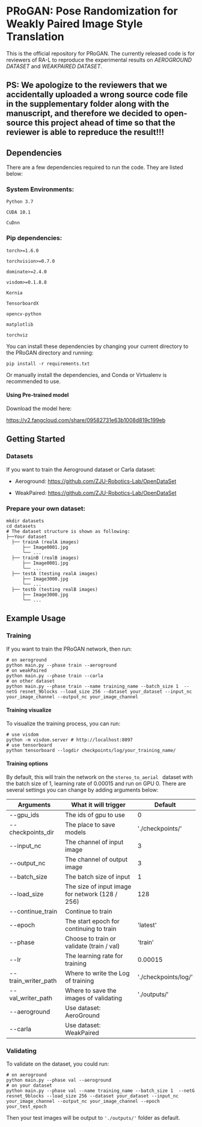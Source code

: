 # PRoGAN: Pose Randomization for Weakly Paired Image Style Translation

This is the official repository for PRoGAN. The currently released code is for reviewers of RA-L to reproduce the experimental results on *AEROGROUND DATASET* and *WEAKPAIRED DATASET*.

## PS: We apologize to the reviewers that we accidentally uploaded a wrong source code file in the supplementary folder along with the manuscript, and therefore we decided to open-source this project ahead of time so that the reviewer is able to repreduce the result!!!

## Dependencies

There are a few dependencies required to run the code.  They are listed below:

### System Environments:

`Python 3.7`

`CUDA 10.1`

`CuDnn`

### Pip dependencies:

`torch>=1.6.0`

`torchvision>=0.7.0`

`dominate>=2.4.0`

`visdom>=0.1.8.8`

`Kornia`

`TensorboardX`

`opencv-python`

`matplotlib`

`torchviz`



You can install these dependencies by changing your current directory to the PRoGAN directory and running:

``` shell
pip install -r requirements.txt  
```

Or manually install the dependencies, and Conda or Virtualenv is recommended to use.

#### Using Pre-trained model

Download the model here:


https://v2.fangcloud.com/share/09582731e63b1008d819c199eb

## Getting Started

### Datasets

If you want to train the Aeroground dataset or Carla dataset: 

- Aeroground: https://github.com/ZJU-Robotics-Lab/OpenDataSet

- WeakPaired: https://github.com/ZJU-Robotics-Lab/OpenDataSet



### Prepare your own dataset:

``` shell
mkdir datasets
cd datasets
# The dataset structure is shown as following:
├──Your dataset
  ├── trainA (realA images)
      ├── Image0001.jpg 
      └── ...
  ├── trainB (realB images)
      ├── Image0001.jpg
      └── ...
  ├── testA (testing realA images)
      ├── Image3000.jpg
      └── ... 
  ├── testb (testing realB images)
      ├── Image3000.jpg
      └── ... 
```

## Example Usage

### Training

If you want to train the PRoGAN network, then run:

``` shell
# on aeroground
python main.py --phase train --aeroground
# on weakPaired
python main.py --phase train --carla
# on other dataset
python main.py --phase train --name training_name --batch_size 1  --netG resnet_9blocks --load_size 256 --dataset your_dataset --input_nc your_image_channel --output_nc your_image_channel 
```

#### Training visualize

To visualize the training process, you can run:

``` shell
# use visdom
python -m visdom.server # http://localhost:8097
# use tensorboard
python tensorboard --logdir checkpoints/log/your_training_name/
```

#### Training options

By default, this will train the network on the `stereo_to_aerial ` dataset with the batch size of 1, learning rate of 0.00015 and run on GPU 0. There are several settings you can change by adding arguments below:

| Arguments           | What it will trigger                            | Default              |
| ------------------- | ----------------------------------------------- | -------------------- |
| --gpu_ids           | The ids of gpu to use                           | 0                    |
| --checkpoints_dir   | The place to save models                        | './checkpoints/'     |
| --input_nc          | The channel of input image                      | 3                    |
| --output_nc         | The channel of output image                     | 3                    |
| --batch_size        | The batch size of input                         | 1                    |
| --load_size         | The size of input image for network (128 / 256) | 128                  |
| --continue_train    | Continue to train                               |                      |
| --epoch             | The start epoch for continuing  to train        | 'latest'             |
| --phase             | Choose to train or validate (train / val)       | 'train'              |
| --lr                | The learning rate for training                  | 0.00015              |
| --train_writer_path | Where to write the Log of training              | './checkpoints/log/' |
| --val_writer_path   | Where to save the images of validating          | './outputs/'         |
| --aeroground        | Use dataset: AeroGround                         |                      |
| --carla             | Use dataset: WeakPaired                         |                      |

### Validating

To validate on the dataset, you could run:

``` shell
# on aeroground
python main.py --phase val --aeroground
# on your dataset
python main.py --phase val --name training_name --batch_size 1  --netG resnet_9blocks --load_size 256 --dataset your_dataset --input_nc your_image_channel --output_nc your_image_channel --epoch your_test_epoch
```

Then your test images will be output to `'./outputs/'` folder as default.

